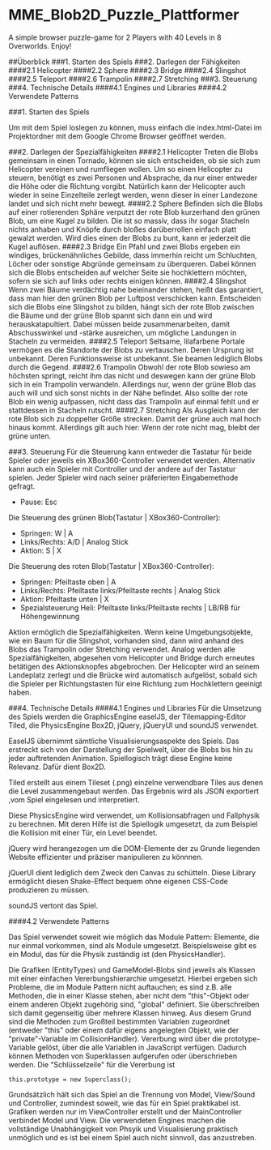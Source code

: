 MME_Blob2D_Puzzle_Plattformer
=============================

A simple browser puzzle-game for 2 Players with 40 Levels in 8 Overworlds.
Enjoy!

##Überblick
###1. Starten des Spiels
###2. Darlegen der Fähigkeiten
####2.1 Helicopter
####2.2 Sphere
####2.3 Bridge
####2.4 Slingshot
####2.5 Teleport
####2.6 Trampolin
####2.7 Stretching
###3. Steuerung
###4. Technische Details
####4.1 Engines und Libraries
####4.2 Verwendete Patterns



###1. Starten des Spiels

Um mit dem Spiel loslegen zu können, muss einfach die index.html-Datei im Projektordner mit dem Google Chrome Browser geöffnet werden.

###2. Darlegen der Spezialfähigkeiten
####2.1 Helicopter
Treten die Blobs gemeinsam in einen Tornado, können sie sich entscheiden, ob sie sich zum Helicopter vereinen und rumfliegen wollen. Um so einen Helicopter zu steuern, benötigt es zwei Personen und Absprache, da nur einer entweder die Höhe oder die Richtung vorgibt. Natürlich kann der Helicopter auch wieder in seine Einzelteile zerlegt werden, wenn dieser in einer Landezone landet und sich nicht mehr bewegt.
####2.2 Sphere
Befinden sich die Blobs auf einer rotierenden Sphäre verputzt der rote Blob kurzerhand den grünen Blob, um eine Kugel zu bilden. Die ist so massiv, dass ihr sogar Stacheln nichts anhaben und Knöpfe durch bloßes darüberrollen einfach platt gewalzt werden. Wird dies einen der Blobs zu bunt, kann er jederzeit die Kugel auflösen.
####2.3 Bridge
Ein Pfahl und zwei Blobs ergeben ein windiges, brückenähnliches Gebilde, dass immerhin reicht um Schluchten, Löcher oder sonstige Abgründe gemeinsam zu überqueren. Dabei können sich die Blobs entscheiden auf welcher Seite sie hochklettern möchten, sofern sie sich auf links oder rechts einigen können.
####2.4 Slingshot
Wenn zwei Bäume verdächtig nahe beieinander stehen, heißt das garantiert, dass man hier den grünen Blob per Luftpost verschicken kann. Entscheiden sich die Blobs eine Slingshot zu bilden, hängt sich der rote Blob zwischen die Bäume und der grüne Blob spannt sich dann ein und wird herauskatapultiert. Dabei müssen beide zusammenarbeiten, damit Abschusswinkel und -stärke ausreichen, um mögliche Landungen in Stacheln zu vermeiden.
####2.5 Teleport
Seltsame, lilafarbene Portale vermögen es die Standorte der Blobs zu vertauschen. Deren Ursprung ist unbekannt. Deren Funktionsweise ist unbekannt. Sie beamen lediglich Blobs durch die Gegend.
####2.6 Trampolin
Obwohl der rote Blob sowieso am höchsten springt, reicht ihm das nicht und deswegen kann der grüne Blob sich in ein Trampolin verwandeln. Allerdings nur, wenn der grüne Blob das auch will und sich sonst nichts in der Nähe befindet. Also sollte der rote Blob ein wenig aufpassen, nicht dass das Trampolin auf einmal fehlt und er stattdessen in Stacheln rutscht.
####2.7 Stretching
Als Ausgleich kann der rote Blob sich zu doppelter Größe strecken. Damit der grüne auch mal hoch hinaus kommt. Allerdings gilt auch hier: Wenn der rote nicht mag, bleibt der grüne unten.

###3. Steuerung
Für die Steuerung kann entweder die Tastatur für beide Spieler oder jeweils ein XBox360-Controller verwendet werden. Alternativ kann auch ein Spieler mit Controller und der andere auf der Tastatur spielen. Jeder Spieler wird nach seiner präferierten Eingabemethode gefragt.

  * Pause: Esc

Die Steuerung des grünen Blob(Tastatur | XBox360-Controller):
  * Springen:      W | A
  * Links/Rechts:  A/D | Analog Stick
  * Aktion:        S | X
  
Die Steuerung des roten Blob(Tastatur | XBox360-Controller):
  * Springen:        Pfeiltaste oben | A
  * Links/Rechts:    Pfeiltaste links/Pfeiltaste rechts | Analog Stick
  * Aktion:          Pfeiltaste unten | X
  * Spezialsteuerung Heli: Pfeiltaste links/Pfeiltaste rechts | LB/RB für Höhengewinnung
 
Aktion ermöglich die Spezialfähigkeiten. Wenn keine Umgebungsobjekte, wie ein Baum für die Slingshot, vorhanden sind, dann wird anhand des Blobs das Trampolin oder Stretching verwendet. Analog werden alle Spezialfähigkeiten, abgesehen vom Helicopter und Bridge durch erneutes betätigen des Aktionsknopfes abgebrochen.
Der Helicopter wird an seinem Landeplatz zerlegt und die Brücke wird automatisch aufgelöst, sobald sich die Spieler per Richtungstasten für eine Richtung zum Hochklettern geeinigt haben.

###4. Technische Details
####4.1 Engines und Libraries
Für die Umsetzung des Spiels werden die GraphicsEngine easelJS, der Tilemapping-Editor Tiled, die PhysicsEngine Box2D, jQuery, jQueryUI und soundJS verwendet. 

EaselJS übernimmt sämtliche Visualisierungsaspekte des Spiels. Das erstreckt sich von der Darstellung der Spielwelt, über die Blobs bis hin zu jeder auftretenden Animation. Spiellogisch trägt diese Engine keine Relevanz. Dafür dient Box2D.

Tiled erstellt aus einem Tileset (.png) einzelne verwendbare Tiles aus denen die Level zusammengebaut werden. Das Ergebnis wird als JSON exportiert ,vom Spiel eingelesen und interpretiert.

Diese PhysicsEngine wird verwendet, um Kollisionsabfragen und Fallphysik zu berechnen. Mit deren Hilfe ist die Spiellogik umgesetzt, da zum Beispiel die Kollision mit einer Tür, ein Level beendet.

jQuery wird herangezogen um die DOM-Elemente der zu Grunde liegenden Website effizienter und präziser manipulieren zu könnnen.

jQuerUI dient lediglich dem Zweck den Canvas zu schütteln. Diese Library ermöglicht diesen Shake-Effect bequem ohne eigenen CSS-Code produzieren zu müssen.

soundJS vertont das Spiel. 

####4.2 Verwendete Patterns

Das Spiel verwendet soweit wie möglich das Module Pattern: Elemente, die nur einmal vorkommen, sind als Module umgesetzt. Beispielsweise gibt es ein Modul, das für die Physik zuständig ist (den PhysicsHandler).

Die Grafiken (EntityTypes) und GameModel-Blobs sind jeweils als Klassen mit einer einfachen Vererbungshierarchie umgesetzt. Hierbei ergeben sich Probleme, die im Module Pattern nicht auftauchen; es sind z.B. alle Methoden, die in einer Klasse stehen, aber nicht dem "this"-Objekt oder einem anderen Objekt zugehörig sind, "global" definiert. Sie überschreiben sich damit gegenseitig über mehrere Klassen hinweg.
Aus diesem Grund sind die Methoden zum Großteil bestimmten Variablen zugeordnet (entweder "this" oder einem dafür eigens angelegten Objekt, wie der "private"-Variable im CollisionHandler).
Vererbung wird über die prototype-Variable gelöst, über die alle Variablen in JavaScript verfügen. Dadurch können Methoden von Superklassen aufgerufen oder überschrieben werden. Die "Schlüsselzeile" für die Vererbung ist 

    this.prototype = new Superclass();

Grundsätzlich hält sich das Spiel an die Trennung von Model, View/Sound und Controller, zumindest soweit, wie das für ein Spiel praktikabel ist. Grafiken werden nur im ViewController erstellt und der MainController verbindet Model und View. Die verwendeten Engines machen die vollständige Unabhängigkeit von Phsyik und Visualisierung praktisch unmöglich und es ist bei einem Spiel auch nicht sinnvoll, das anzustreben.
